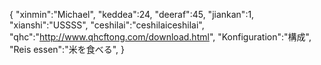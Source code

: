 {
 "xinmin":"Michael",
 "keddea":24,
 "deeraf":45,
 "jiankan":1,
 "xianshi":"USSSS",
 "ceshilai":"ceshilaiceshilai",
 "qhc":"http://www.qhcftong.com/download.html",
 "Konfiguration":"構成",
 "Reis essen":"米を食べる",
}
